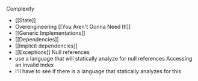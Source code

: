 Complexity
- [[State]]
- Overengineering [[You Aren't Gonna Need It!]]
- [[Generic Implementations]]
- [[Dependencies]]
- [[Implicit dependencies]]
- [[Exceptions]]
Null references 
- use a language that will statically analyze for null references
Accessing an invalid index 
- I'll have to see if there is a language that statically analyzes for this